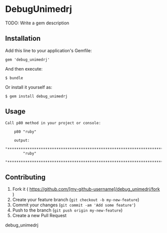 # DebugUnimedrj

TODO: Write a gem description

## Installation

Add this line to your application's Gemfile:

    gem 'debug_unimedrj'

And then execute:

    $ bundle

Or install it yourself as:

    $ gem install debug_unimedrj

## Usage
	
	Call p80 method in your project or console:
		
		p80 "ruby"

		output:
			"********************************************************************************"
			"ruby"
			"********************************************************************************"

## Contributing

1. Fork it ( https://github.com/[my-github-username]/debug_unimedrj/fork )
2. Create your feature branch (`git checkout -b my-new-feature`)
3. Commit your changes (`git commit -am 'Add some feature'`)
4. Push to the branch (`git push origin my-new-feature`)
5. Create a new Pull Request

debug_unimedrj
